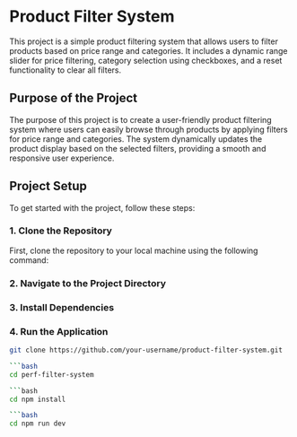 # Product Filter System

This project is a simple product filtering system that allows users to filter products based on price range and categories. It includes a dynamic range slider for price filtering, category selection using checkboxes, and a reset functionality to clear all filters.

## Purpose of the Project

The purpose of this project is to create a user-friendly product filtering system where users can easily browse through products by applying filters for price range and categories. The system dynamically updates the product display based on the selected filters, providing a smooth and responsive user experience.

## Project Setup

To get started with the project, follow these steps:

### 1. Clone the Repository

First, clone the repository to your local machine using the following command:

### 2. Navigate to the Project Directory 

### 3.  Install Dependencies

### 4. Run the Application

```bash
git clone https://github.com/your-username/product-filter-system.git

```bash
cd perf-filter-system

```bash
cd npm install 

```bash
cd npm run dev 

